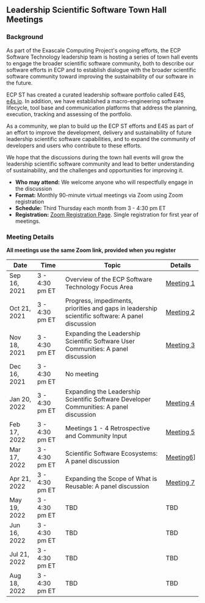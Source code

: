 ## Leadership Scientific Software Town Hall Meetings

### Background

As part of the Exascale Computing Project's ongoing efforts, the ECP Software Technology leadership team is hosting a series of town hall events to engage the broader scientific software community, both to describe our software efforts in ECP and to establish dialogue with the broader scientific software community toward improving the sustainability of our software in the future.  

ECP ST has created a curated leadership software portfolio called E4S, [e4s.io](https://e4s.io).  In addition, we have established a macro-engineering software lifecycle, tool base and communication platforms that address the planning, execution, tracking and assessing of the portfolio.  

As a community, we plan to build up the ECP ST efforts and E4S as part of an effort to improve the development, delivery and sustainability of future leadership scientific software capabilities, and to expand the community of developers and users who contribute to these efforts.

We hope that the discussions during the town hall events will grow the leadership scientific software community and lead to better understanding of sustainability, and the challenges and opportunities for improving it.

- **Who may attend:** We welcome anyone who will respectfully engage in the discussion
- **Format:** Monthly 90-minute virtual meetings via Zoom using Zoom registration
- **Schedule:** Third Thursday each month from 3 - 4:30 pm ET
- **Registration:** [Zoom Registration Page](https://exascaleproject.zoomgov.com/meeting/register/vJIsdO6oqzItGmIj7DFqqd3apnZ3EGwH0xM).  Single registration for first year of meetings.

### Meeting Details 

**All meetings use the same Zoom link, provided when you register**

| Date | Time | Topic | Details |
|------|------|-------|---------|
| Sep 16, 2021 | 3 - 4:30 pm ET | Overview of the ECP Software Technology Focus Area | [Meeting 1](Meeting1.md) |
| Oct 21, 2021| 3 - 4:30 pm ET | Progress, impediments, priorities and gaps in leadership scientific software: A panel discussion | [Meeting 2](Meeting2.md) |
| Nov 18, 2021| 3 - 4:30 pm ET | Expanding the Leadership Scientific Software User Communities: A panel discussion | [Meeting 3](Meeting3.md) |
| Dec 16, 2021| 3 - 4:30 pm ET | No meeting |  |
| Jan 20, 2022| 3 - 4:30 pm ET | Expanding the Leadership Scientific Software Developer Communities: A panel discussion | [Meeting 4](Meeting4.md) |
| Feb 17, 2022| 3 - 4:30 pm ET | Meetings 1 - 4 Retrospective and Community Input | [Meeting 5](Meeting5.md) |
| Mar 17, 2022| 3 - 4:30 pm ET | Scientific Software Ecosystems: A panel discussion | [Meeting6](Meeting6.md)] |
| Apr 21, 2022| 3 - 4:30 pm ET | Expanding the Scope of What is Reusable: A panel discussion | [Meeting 7](Meeting7.md) |
| May 19, 2022| 3 - 4:30 pm ET | TBD | TBD |
| Jun 16, 2022| 3 - 4:30 pm ET | TBD | TBD |
| Jul 21, 2022| 3 - 4:30 pm ET | TBD | TBD |
| Aug 18, 2022| 3 - 4:30 pm ET | TBD | TBD |
